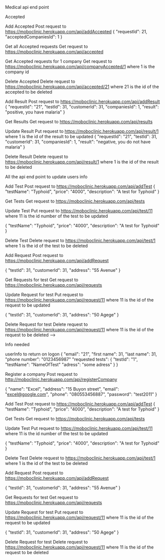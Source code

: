 Medical api end point

Accepted

Add Accepted
Post request to https://moboclinic.herokuapp.com/api/addAccepted
{
"requestId": 21,
"acceptedCompaniesId": 1
}

Get all Accepted requests
Get request to https://moboclinic.herokuapp.com/api/accepted

Get Accepted requests for 1 company
Get request to https://moboclinic.herokuapp.com/api/companyAccepted/1 where 1 is the company id

Delete Accepted
Delete request to https://moboclinic.herokuapp.com/api/accepted/21 where 21 is the id of the accepted to be deleted

Add Result
Post request to https://moboclinic.herokuapp.com/api/addResult
{
"requestId": "21",
"testId": 31,
"customerId": 31,
"companiesId": 1,
"result": "positive, you have malaria"
}

Get Results
Get request to https://moboclinic.herokuapp.com/api/results

Update Result
Put request to https://moboclinic.herokuapp.com/api/result/1 where 1 is the id of the result to be updated
{
"requestId": "21",
"testId": 31,
"customerId": 31,
"companiesId": 1,
"result": "negative, you do not have malaria"
}

Delete Result
Delete request to https://moboclinic.herokuapp.com/api/result/1 where 1 is the id of the result to be deleted

All the api end point to update users info

Add Test
Post request to https://moboclinic.herokuapp.com/api/addTest
{
"testName": "Typhoid",
"price": "4000",
"description": "A test for Typhoid"
}

Get Tests
Get request to https://moboclinic.herokuapp.com/api/tests

Update Test
Put request to https://moboclinic.herokuapp.com/api/test/11 where 11 is the id number of the test to be updated

{
"testName": "Typhoid",
"price": "4000",
"description": "A test for Typhoid"
}

Delete Test
Delete request to https://moboclinic.herokuapp.com/api/test/1 where 1 is the id of the test to be deleted

Add Request
Post request to https://moboclinic.herokuapp.com/api/addRequest

{
"testId": 31,
"customerId": 31,
"address": "55 Avenue"
}

Get Requests for test
Get request to https://moboclinic.herokuapp.com/api/requests

Update Request for test
Put request to https://moboclinic.herokuapp.com/api/request/11 where 11 is the id of the request to be updated

{
"testId": 31,
"customerId": 31,
"address": "50 Agege"
}

Delete Request for test
Delete request to https://moboclinic.herokuapp.com/api/request/11 where 11 is the id of the request to be deleted -->

Info needed

userInfo to return on logon
{
"email": "21",
"first name": 31,
"last name": 31,
"phone number": "0123456987"
"requested tests": {
"testId": "1",
"testName": "NameOfTest"
"adress": "some adress"
}
}

Register a company
Post request to http://moboclinic.herokuapp.com/api/registerCompany

{
"name": "Excel",
"address": "15 Buyon street",
"email": "excel@google.com",
"phone": "080553456887",
"password": "test2011"
}

Add Test
Post request to https://moboclinic.herokuapp.com/api/addTest
{
"testName": "Typhoid",
"price": "4000",
"description": "A test for Typhoid"
}

Get Tests
Get request to https://moboclinic.herokuapp.com/api/tests

Update Test
Put request to https://moboclinic.herokuapp.com/api/test/11 where 11 is the id number of the test to be updated

{
"testName": "Typhoid",
"price": "4000",
"description": "A test for Typhoid"
}

Delete Test
Delete request to https://moboclinic.herokuapp.com/api/test/1 where 1 is the id of the test to be deleted

Add Request
Post request to https://moboclinic.herokuapp.com/api/addRequest

{
"testId": 31,
"customerId": 31,
"address": "55 Avenue"
}

Get Requests for test
Get request to https://moboclinic.herokuapp.com/api/requests

Update Request for test
Put request to https://moboclinic.herokuapp.com/api/request/11 where 11 is the id of the request to be updated

{
"testId": 31,
"customerId": 31,
"address": "50 Agege"
}

Delete Request for test
Delete request to https://moboclinic.herokuapp.com/api/request/11 where 11 is the id of the request to be deleted
